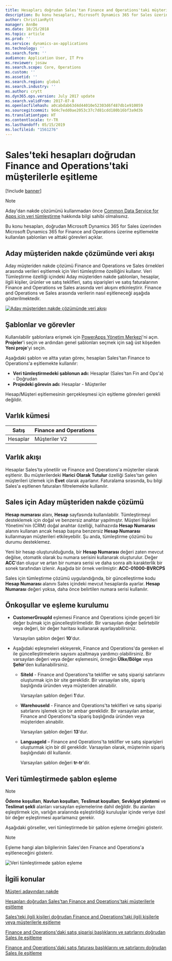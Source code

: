 ```yaml
---
title: Hesapları doğrudan Sales'tan Finance and Operations'taki müşterilerle eşitleme
description: Bu konu hesapları, Microsoft Dynamics 365 for Sales üzerinden Microsoft Dynamics 365 for Finance and Operations üzerine eşitlemekte kullanılan şablonları ve alttaki görevleri açıklar.
author: ChristianRytt
manager: AnnBe
ms.date: 10/25/2018
ms.topic: article
ms.prod: ''
ms.service: dynamics-ax-applications
ms.technology: ''
ms.search.form: ''
audience: Application User, IT Pro
ms.reviewer: josaw
ms.search.scope: Core, Operations
ms.custom: ''
ms.assetid: ''
ms.search.region: global
ms.search.industry: ''
ms.author: crytt
ms.dyn365.ops.version: July 2017 update
ms.search.validFrom: 2017-07-8
ms.openlocfilehash: a0cabdab63d4d44010e52303d6f487db1e910059
ms.sourcegitcommit: 9d4c7edd0ae2053c37c7d81cdd180b16bf3a9d3b
ms.translationtype: HT
ms.contentlocale: tr-TR
ms.lasthandoff: 05/15/2019
ms.locfileid: "1561276"
---
```

# <a name="synchronize-accounts-directly-from-sales-to-customers-in-finance-and-operations"></a>Sales'teki hesapları doğrudan Finance and Operations'taki müşterilerle eşitleme

[!include [banner](../includes/banner.md)]

> [!NOTE]
> Aday'dan nakde çözümünü kullanmadan önce [Common Data Service for Apps için veri tümleştirme](https://docs.microsoft.com/en-us/powerapps/administrator/data-integrator) hakkında bilgi sahibi olmalısınız.

Bu konu hesapları, doğrudan Microsoft Dynamics 365 for Sales üzerinden Microsoft Dynamics 365 for Finance and Operations üzerine eşitlemekte kullanılan şablonları ve alttaki görevleri açıklar.

## <a name="data-flow-in-prospect-to-cash"></a>Aday müşteriden nakde çözümünde veri akışı

Aday müşteriden nakde çözümü Finance and Operations ve Sales örnekleri arasında verileri eşitlemek için Veri tümleştirme özelliğini kullanır.  Veri Tümleştirme özelliği içindeki Aday müşteriden nakde şablonları, hesaplar, ilgili kişiler, ürünler ve satış teklifleri, satış siparişleri ve satış faturalarının Finance and Operations ve Sales arasında veri akışını etkinleştirir. Finance and Operations ve Sales arasında verilerin nasıl eşitleneceği aşağıda gösterilmektedir.

[![Aday müşteriden nakde çözümünde veri akışı](./media/prospect-to-cash-data-flow.png)](./media/prospect-to-cash-data-flow.png)

## <a name="templates-and-tasks"></a>Şablonlar ve görevler

Kullanılabilir şablonlara erişmek için [PowerApps Yönetim Merkezi](https://preview.admin.powerapps.com/dataintegration)'ni açın. **Projeler**'i seçin ve ardından genel şablonları seçmek için sağ üst köşeden **Yeni proje**'yi seçin.

Aşağıdaki şablon ve altta yatan görev, hesapları Sales'tan Finance to Operations'a eşitlemekte kullanılır:

- **Veri tümleştirmedeki şablonun adı:** Hesaplar (Sales'tan Fin and Ops'a) - Doğrudan
- **Projedeki görevin adı:** Hesaplar - Müşteriler

Hesap/Müşteri eşitlemesinin gerçekleşmesi için eşitleme görevleri gerekli değildir.

## <a name="entity-set"></a>Varlık kümesi

| Satış    | Finance and Operations |
|----------|------------------------|
| Hesaplar | Müşteriler V2           |

## <a name="entity-flow"></a>Varlık akışı

Hesaplar Sales'ta yönetilir ve Finance and Operations'a müşteriler olarak eşitlenir. Bu müşterilerdeki **Harici Olarak Tutulur** özelliği Sales'tan gelen müşterileri izlemek için **Evet** olarak ayarlanır. Faturalama sırasında, bu bilgi Sales'a eşitlenen faturaları filtrelemekte kullanılır.

## <a name="prospect-to-cash-solution-for-sales"></a>Sales için Aday müşteriden nakde çözümü

**Hesap numarası** alanı, **Hesap** sayfasında kullanılabilir. Tümleştirmeyi desteklemek için doğal ve benzersiz anahtar yapılmıştır. Müşteri İlişkileri Yönetimi'nin (CRM) doğal anahtar özelliği, halihazırda **Hesap Numarası** alanını kullanan ancak hesap başına benzersiz **Hesap Numarası** kullanmayan müşterileri etkileyebilir. Şu anda, tümleştirme çözümü bu durumu desteklemez.

Yeni bir hesap oluşturulduğunda, bir **Hesap Numarası** değeri zaten mevcut değilse, otomatik olarak bu numara serisini kullanarak oluşturulur. Değer **ACC**'dan oluşur ve artan bir numara serisi ve daha sonra altı karakterlik bir sonek tarafından izlenir. Aşağıda bir örnek verilmiştir: **ACC-01000-BVRCPS**

Sales için tümleştirme çözümü uygulandığında, bir güncelleştirme kodu **Hesap Numarası** alanını Sales içindeki mevcut hesaplarda ayarlar. **Hesap Numarası** değeri yoksa, daha önce belirtilen numara serisi kullanılır.

## <a name="preconditions-and-mapping-setup"></a>Önkoşullar ve eşleme kurulumu

- **CustomerGroupId** eşlemesi Finance and Operations içinde geçerli bir değer bulmak için güncelleştirilmelidir. Bir varsayılan değer belirtebilir veya değeri, bir değer haritası kullanarak ayarlayabilirsiniz.

    Varsayılan şablon değeri **10**'dur.

- Aşağıdaki eşleşmeleri ekleyerek, Finance and Operations'da gereken el ile güncelleştirmelerin sayısını azaltmaya yardımcı olabilirsiniz. Bir varsayılan değeri veya değer eşlemesini, örneğin **Ülke/Bölge** veya **Şehir**'den kullanabilirsiniz.

    - **SiteId** - Finance and Operations'ta teklifler ve satış siparişi satırlarını oluşturmak için bir site gereklidir. Bir varsayılan site, sipariş başlığında üründen veya müşteriden alınabilir.

        Varsayılan şablon değeri **1**'dur.

    - **WarehouseId** - Finance and Operations'ta teklifleri ve satış siparişi satırlarını işlemek için bir ambar gereklidir. Bir varsayılan ambar, Finance and Operations'ta sipariş başlığında üründen veya müşteriden alınabilir.

        Varsayılan şablon değeri **13**'dur.

    - **LanguageId** – Finance and Operations'ta teklifler ve satış siparişleri oluşturmak için bir dil gereklidir. Varsayılan olarak, müşterinin sipariş başlığındaki dil kullanılır.

        Varsayılan şablon değeri **tr-tr**'dir.

## <a name="template-mapping-in-data-integration"></a>Veri tümleştirmede şablon eşleme

> [!NOTE]
> **Ödeme koşulları**, **Navlun koşulları**, **Teslimat koşulları**, **Sevkiyat yöntemi** ve **Teslimat şekli** alanları varsayılan eşlemelerine dahil değildir. Bu alanları eşleştirmek için, varlığın aralarında eşleştirildiği kuruluşlar içinde veriye özel bir değer eşleştirmesi ayarlamanız gerekir.

Aşağıdaki görseller, veri tümleştirmede bir şablon eşleme örneğini gösterir. 

> [!NOTE]
> Eşleme hangi alan bilgilerinin Sales'den Finance and Operations'a eşitleneceğini gösterir.

![Veri tümleştirmede şablon eşleme](./media/accounts-direct-template-mapping-data-integrator-1.png)

## <a name="related-topics"></a>İlgili konular


[Müşteri adayından nakde](prospect-to-cash.md)

[Hesapları doğrudan Sales'tan Finance and Operations'taki müşterilerle eşitleme](accounts-template-mapping-direct.md)

[Sales'teki ilgili kişileri doğrudan Finance and Operations'taki ilgili kişilerle veya müşterilerle eşitleme](contacts-template-mapping-direct.md)

[Finance and Operations'daki satış siparişi başlıklarını ve satırlarını doğrudan Sales ile eşitleme](sales-order-template-mapping-direct-two-ways.md)

[Finance and Operations'daki satış faturası başlıklarını ve satırlarını doğrudan Sales ile eşitleme](sales-invoice-template-mapping-direct.md)

